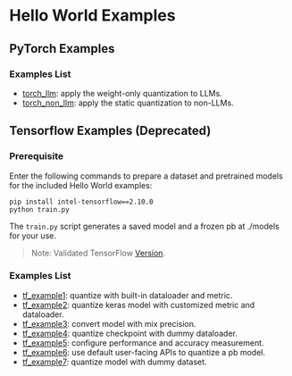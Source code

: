 # Hello World Examples

## PyTorch Examples
### Examples List
* [torch_llm](/examples/deprecated/helloworld/torch_woq): apply the weight-only quantization to LLMs.
* [torch_non_llm](/examples/deprecated/helloworld/torch_static_quant): apply the static quantization to non-LLMs.

## Tensorflow Examples (Deprecated)
### Prerequisite
Enter the following commands to prepare a dataset and pretrained models for the included Hello World examples:

```shell
pip install intel-tensorflow==2.10.0
python train.py
```
The `train.py` script generates a saved model and a frozen pb at ./models for your use.
> Note: Validated TensorFlow [Version](/docs/source/installation_guide.md#validated-software-environment).

### Examples List
* [tf_example1](/examples/deprecated/helloworld/tf_example1): quantize with built-in dataloader and metric.
* [tf_example2](/examples/deprecated/helloworld/tf_example2): quantize keras model with customized metric and dataloader.
* [tf_example3](/examples/deprecated/helloworld/tf_example3): convert model with mix precision.
* [tf_example4](/examples/deprecated/helloworld/tf_example4): quantize checkpoint with dummy dataloader.
* [tf_example5](/examples/deprecated/helloworld/tf_example5): configure performance and accuracy measurement.
* [tf_example6](/examples/deprecated/helloworld/tf_example6): use default user-facing APIs to quantize a pb model.
* [tf_example7](/examples/deprecated/helloworld/tf_example7): quantize model with dummy dataset.

